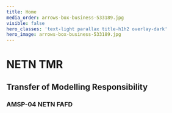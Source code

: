 ```yaml
---
title: Home
media_order: arrows-box-business-533189.jpg
visible: false
hero_classes: 'text-light parallax title-h1h2 overlay-dark'
hero_image: arrows-box-business-533189.jpg
---
```


# NETN TMR
## Transfer of Modelling Responsibility
### AMSP-04 NETN FAFD